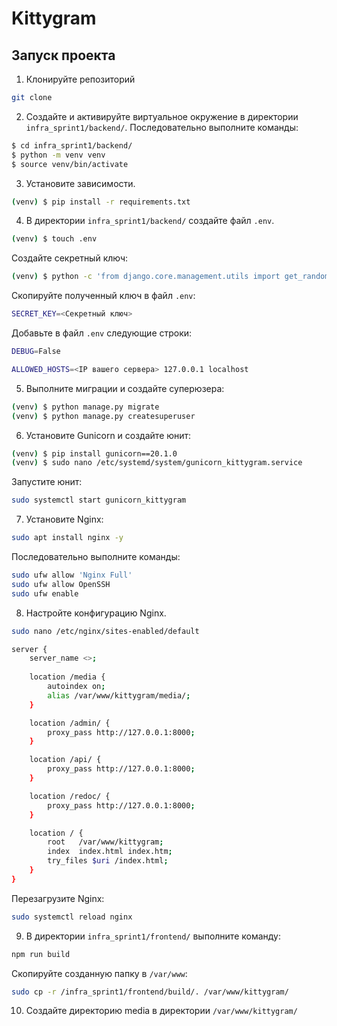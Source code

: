 # Kittygram



## Запуск проекта

1. Клонируйте репозиторий

```bash
git clone 
```

2. Создайте и активируйте виртуальное окружение в директории ```infra_sprint1/backend/```. Последовательно выполните команды:

```bash
$ cd infra_sprint1/backend/
$ python -m venv venv
$ source venv/bin/activate 
```
3. Установите зависимости. 

```bash
(venv) $ pip install -r requirements.txt 
```
4. В директории ```infra_sprint1/backend/``` создайте файл ```.env```.

```bash
(venv) $ touch .env
```
Создайте секретный ключ:

```bash
(venv) $ python -c 'from django.core.management.utils import get_random_secret_key; print(get_random_secret_key())'
```
Скопируйте полученный ключ в файл ```.env```:

```bash
SECRET_KEY=<Cекретный ключ>
```
Добавьте в файл ```.env``` следующие строки:

```bash
DEBUG=False

ALLOWED_HOSTS=<IP вашего сервера> 127.0.0.1 localhost
```
5. Выполните миграции и создайте суперюзера:

```bash
(venv) $ python manage.py migrate
(venv) $ python manage.py createsuperuser
```
6. Установите Gunicorn и создайте юнит:

```bash
(venv) $ pip install gunicorn==20.1.0
(venv) $ sudo nano /etc/systemd/system/gunicorn_kittygram.service
```
Запустите юнит:

```bash
sudo systemctl start gunicorn_kittygram
```
7. Установите Nginx:

```bash
sudo apt install nginx -y 
```
Последовательно выполните команды:

```bash
sudo ufw allow 'Nginx Full'
sudo ufw allow OpenSSH
sudo ufw enable
```
8. Настройте конфигурацию Nginx. 

```bash
sudo nano /etc/nginx/sites-enabled/default
```
```bash
server {
    server_name <>;
    
    location /media {
        autoindex on;
        alias /var/www/kittygram/media/;
    }

    location /admin/ {
        proxy_pass http://127.0.0.1:8000;
    }

    location /api/ {
        proxy_pass http://127.0.0.1:8000;
    }

    location /redoc/ {
        proxy_pass http://127.0.0.1:8000;
    }

    location / {
        root   /var/www/kittygram;
        index  index.html index.htm;
        try_files $uri /index.html;
    }
}
```

Перезагрузите Nginx:

```bash
sudo systemctl reload nginx
```
9. В директории ```infra_sprint1/frontend/``` выполните команду:

```bash
npm run build
```

Скопируйте созданную папку в ```/var/www```:

```bash
sudo cp -r /infra_sprint1/frontend/build/. /var/www/kittygram/
```
10. Cоздайте директорию media в директории ```/var/www/kittygram/```
